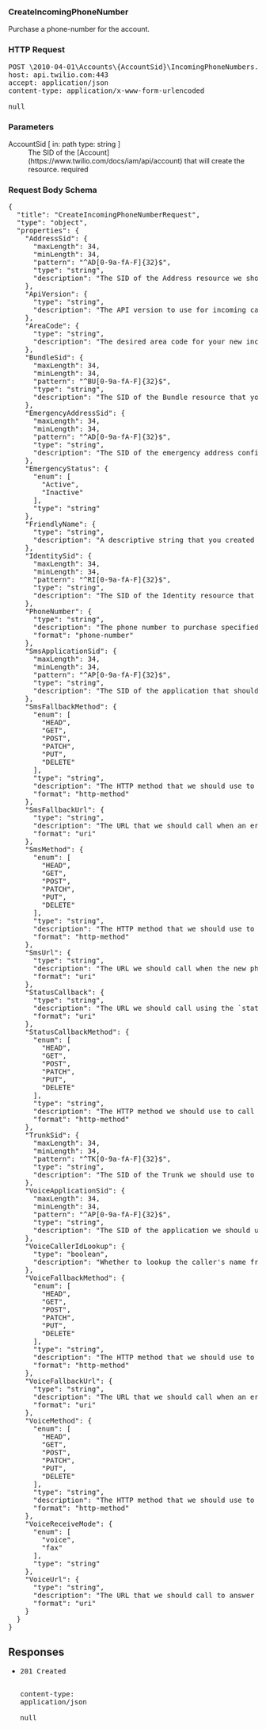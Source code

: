 <!DOCTYPE html><html><head><title></title><link rel="stylesheet" href="./OpenApi.css"/><meta charset="utf-8"/><meta name="viewport" content="width=device-width, initial-scale=1"/></head><body><article><section class="requestOverview"><h1 class="request-summary">CreateIncomingPhoneNumber</h1><p class="request-description">Purchase a phone-number for the account.</p></section><section class="http"><h3>HTTP Request</h3><pre class="http-example"><span class="request-line">POST</span> <span class="http-target">\2010-04-01\Accounts\{AccountSid}\IncomingPhoneNumbers.json</span> <span class="http-version">HTTP/1.1</span>&#xA;<span class="header-line">host</span>: <span class="header-value">api.twilio.com:443</span>&#xA;<span class="header-line">accept</span>: <span class="header-value">application/json</span>&#xA;<span class="header-line">content-type</span>: <span class="header-value">application/x-www-form-urlencoded</span>&#xA;&#xA;null</pre></section><dl class="parameters"><h3>Parameters</h3><dt class="parameter"><span class="parameter-name">AccountSid</span> [ in: <span class="parameter-location">path</span> type: <span class="parameter-type">string</span> ]</dt><dd class="parameter"><span class="parameter-description">The SID of the [Account](https://www.twilio.com/docs/iam/api/account) that will create the resource.</span> <span class="parameter-required">required</span></dd></dl><section class="requestContent"><h3>Request Body Schema</h3><pre class="schema">{&#xA;  &quot;title&quot;: &quot;CreateIncomingPhoneNumberRequest&quot;,&#xA;  &quot;type&quot;: &quot;object&quot;,&#xA;  &quot;properties&quot;: {&#xA;    &quot;AddressSid&quot;: {&#xA;      &quot;maxLength&quot;: 34,&#xA;      &quot;minLength&quot;: 34,&#xA;      &quot;pattern&quot;: &quot;^AD[0-9a-fA-F]{32}$&quot;,&#xA;      &quot;type&quot;: &quot;string&quot;,&#xA;      &quot;description&quot;: &quot;The SID of the Address resource we should associate with the new phone number. Some regions require addresses to meet local regulations.&quot;&#xA;    },&#xA;    &quot;ApiVersion&quot;: {&#xA;      &quot;type&quot;: &quot;string&quot;,&#xA;      &quot;description&quot;: &quot;The API version to use for incoming calls made to the new phone number. The default is `2010-04-01`.&quot;&#xA;    },&#xA;    &quot;AreaCode&quot;: {&#xA;      &quot;type&quot;: &quot;string&quot;,&#xA;      &quot;description&quot;: &quot;The desired area code for your new incoming phone number. Can be any three-digit, US or Canada area code. We will provision an available phone number within this area code for you. **You must provide an `area_code` or a `phone_number`.** (US and Canada only).&quot;&#xA;    },&#xA;    &quot;BundleSid&quot;: {&#xA;      &quot;maxLength&quot;: 34,&#xA;      &quot;minLength&quot;: 34,&#xA;      &quot;pattern&quot;: &quot;^BU[0-9a-fA-F]{32}$&quot;,&#xA;      &quot;type&quot;: &quot;string&quot;,&#xA;      &quot;description&quot;: &quot;The SID of the Bundle resource that you associate with the phone number. Some regions require a Bundle to meet local Regulations.&quot;&#xA;    },&#xA;    &quot;EmergencyAddressSid&quot;: {&#xA;      &quot;maxLength&quot;: 34,&#xA;      &quot;minLength&quot;: 34,&#xA;      &quot;pattern&quot;: &quot;^AD[0-9a-fA-F]{32}$&quot;,&#xA;      &quot;type&quot;: &quot;string&quot;,&#xA;      &quot;description&quot;: &quot;The SID of the emergency address configuration to use for emergency calling from the new phone number.&quot;&#xA;    },&#xA;    &quot;EmergencyStatus&quot;: {&#xA;      &quot;enum&quot;: [&#xA;        &quot;Active&quot;,&#xA;        &quot;Inactive&quot;&#xA;      ],&#xA;      &quot;type&quot;: &quot;string&quot;&#xA;    },&#xA;    &quot;FriendlyName&quot;: {&#xA;      &quot;type&quot;: &quot;string&quot;,&#xA;      &quot;description&quot;: &quot;A descriptive string that you created to describe the new phone number. It can be up to 64 characters long. By default, this is a formatted version of the new phone number.&quot;&#xA;    },&#xA;    &quot;IdentitySid&quot;: {&#xA;      &quot;maxLength&quot;: 34,&#xA;      &quot;minLength&quot;: 34,&#xA;      &quot;pattern&quot;: &quot;^RI[0-9a-fA-F]{32}$&quot;,&#xA;      &quot;type&quot;: &quot;string&quot;,&#xA;      &quot;description&quot;: &quot;The SID of the Identity resource that we should associate with the new phone number. Some regions require an identity to meet local regulations.&quot;&#xA;    },&#xA;    &quot;PhoneNumber&quot;: {&#xA;      &quot;type&quot;: &quot;string&quot;,&#xA;      &quot;description&quot;: &quot;The phone number to purchase specified in [E.164](https://www.twilio.com/docs/glossary/what-e164) format.  E.164 phone numbers consist of a &#x2B; followed by the country code and subscriber number without punctuation characters. For example, &#x2B;14155551234.&quot;,&#xA;      &quot;format&quot;: &quot;phone-number&quot;&#xA;    },&#xA;    &quot;SmsApplicationSid&quot;: {&#xA;      &quot;maxLength&quot;: 34,&#xA;      &quot;minLength&quot;: 34,&#xA;      &quot;pattern&quot;: &quot;^AP[0-9a-fA-F]{32}$&quot;,&#xA;      &quot;type&quot;: &quot;string&quot;,&#xA;      &quot;description&quot;: &quot;The SID of the application that should handle SMS messages sent to the new phone number. If an `sms_application_sid` is present, we ignore all of the `sms_*_url` urls and use those set on the application.&quot;&#xA;    },&#xA;    &quot;SmsFallbackMethod&quot;: {&#xA;      &quot;enum&quot;: [&#xA;        &quot;HEAD&quot;,&#xA;        &quot;GET&quot;,&#xA;        &quot;POST&quot;,&#xA;        &quot;PATCH&quot;,&#xA;        &quot;PUT&quot;,&#xA;        &quot;DELETE&quot;&#xA;      ],&#xA;      &quot;type&quot;: &quot;string&quot;,&#xA;      &quot;description&quot;: &quot;The HTTP method that we should use to call `sms_fallback_url`. Can be: `GET` or `POST` and defaults to `POST`.&quot;,&#xA;      &quot;format&quot;: &quot;http-method&quot;&#xA;    },&#xA;    &quot;SmsFallbackUrl&quot;: {&#xA;      &quot;type&quot;: &quot;string&quot;,&#xA;      &quot;description&quot;: &quot;The URL that we should call when an error occurs while requesting or executing the TwiML defined by `sms_url`.&quot;,&#xA;      &quot;format&quot;: &quot;uri&quot;&#xA;    },&#xA;    &quot;SmsMethod&quot;: {&#xA;      &quot;enum&quot;: [&#xA;        &quot;HEAD&quot;,&#xA;        &quot;GET&quot;,&#xA;        &quot;POST&quot;,&#xA;        &quot;PATCH&quot;,&#xA;        &quot;PUT&quot;,&#xA;        &quot;DELETE&quot;&#xA;      ],&#xA;      &quot;type&quot;: &quot;string&quot;,&#xA;      &quot;description&quot;: &quot;The HTTP method that we should use to call `sms_url`. Can be: `GET` or `POST` and defaults to `POST`.&quot;,&#xA;      &quot;format&quot;: &quot;http-method&quot;&#xA;    },&#xA;    &quot;SmsUrl&quot;: {&#xA;      &quot;type&quot;: &quot;string&quot;,&#xA;      &quot;description&quot;: &quot;The URL we should call when the new phone number receives an incoming SMS message.&quot;,&#xA;      &quot;format&quot;: &quot;uri&quot;&#xA;    },&#xA;    &quot;StatusCallback&quot;: {&#xA;      &quot;type&quot;: &quot;string&quot;,&#xA;      &quot;description&quot;: &quot;The URL we should call using the `status_callback_method` to send status information to your application.&quot;,&#xA;      &quot;format&quot;: &quot;uri&quot;&#xA;    },&#xA;    &quot;StatusCallbackMethod&quot;: {&#xA;      &quot;enum&quot;: [&#xA;        &quot;HEAD&quot;,&#xA;        &quot;GET&quot;,&#xA;        &quot;POST&quot;,&#xA;        &quot;PATCH&quot;,&#xA;        &quot;PUT&quot;,&#xA;        &quot;DELETE&quot;&#xA;      ],&#xA;      &quot;type&quot;: &quot;string&quot;,&#xA;      &quot;description&quot;: &quot;The HTTP method we should use to call `status_callback`. Can be: `GET` or `POST` and defaults to `POST`.&quot;,&#xA;      &quot;format&quot;: &quot;http-method&quot;&#xA;    },&#xA;    &quot;TrunkSid&quot;: {&#xA;      &quot;maxLength&quot;: 34,&#xA;      &quot;minLength&quot;: 34,&#xA;      &quot;pattern&quot;: &quot;^TK[0-9a-fA-F]{32}$&quot;,&#xA;      &quot;type&quot;: &quot;string&quot;,&#xA;      &quot;description&quot;: &quot;The SID of the Trunk we should use to handle calls to the new phone number. If a `trunk_sid` is present, we ignore all of the voice urls and voice applications and use only those set on the Trunk. Setting a `trunk_sid` will automatically delete your `voice_application_sid` and vice versa.&quot;&#xA;    },&#xA;    &quot;VoiceApplicationSid&quot;: {&#xA;      &quot;maxLength&quot;: 34,&#xA;      &quot;minLength&quot;: 34,&#xA;      &quot;pattern&quot;: &quot;^AP[0-9a-fA-F]{32}$&quot;,&#xA;      &quot;type&quot;: &quot;string&quot;,&#xA;      &quot;description&quot;: &quot;The SID of the application we should use to handle calls to the new phone number. If a `voice_application_sid` is present, we ignore all of the voice urls and use only those set on the application. Setting a `voice_application_sid` will automatically delete your `trunk_sid` and vice versa.&quot;&#xA;    },&#xA;    &quot;VoiceCallerIdLookup&quot;: {&#xA;      &quot;type&quot;: &quot;boolean&quot;,&#xA;      &quot;description&quot;: &quot;Whether to lookup the caller&#x27;s name from the CNAM database and post it to your app. Can be: `true` or `false` and defaults to `false`.&quot;&#xA;    },&#xA;    &quot;VoiceFallbackMethod&quot;: {&#xA;      &quot;enum&quot;: [&#xA;        &quot;HEAD&quot;,&#xA;        &quot;GET&quot;,&#xA;        &quot;POST&quot;,&#xA;        &quot;PATCH&quot;,&#xA;        &quot;PUT&quot;,&#xA;        &quot;DELETE&quot;&#xA;      ],&#xA;      &quot;type&quot;: &quot;string&quot;,&#xA;      &quot;description&quot;: &quot;The HTTP method that we should use to call `voice_fallback_url`. Can be: `GET` or `POST` and defaults to `POST`.&quot;,&#xA;      &quot;format&quot;: &quot;http-method&quot;&#xA;    },&#xA;    &quot;VoiceFallbackUrl&quot;: {&#xA;      &quot;type&quot;: &quot;string&quot;,&#xA;      &quot;description&quot;: &quot;The URL that we should call when an error occurs retrieving or executing the TwiML requested by `url`.&quot;,&#xA;      &quot;format&quot;: &quot;uri&quot;&#xA;    },&#xA;    &quot;VoiceMethod&quot;: {&#xA;      &quot;enum&quot;: [&#xA;        &quot;HEAD&quot;,&#xA;        &quot;GET&quot;,&#xA;        &quot;POST&quot;,&#xA;        &quot;PATCH&quot;,&#xA;        &quot;PUT&quot;,&#xA;        &quot;DELETE&quot;&#xA;      ],&#xA;      &quot;type&quot;: &quot;string&quot;,&#xA;      &quot;description&quot;: &quot;The HTTP method that we should use to call `voice_url`. Can be: `GET` or `POST` and defaults to `POST`.&quot;,&#xA;      &quot;format&quot;: &quot;http-method&quot;&#xA;    },&#xA;    &quot;VoiceReceiveMode&quot;: {&#xA;      &quot;enum&quot;: [&#xA;        &quot;voice&quot;,&#xA;        &quot;fax&quot;&#xA;      ],&#xA;      &quot;type&quot;: &quot;string&quot;&#xA;    },&#xA;    &quot;VoiceUrl&quot;: {&#xA;      &quot;type&quot;: &quot;string&quot;,&#xA;      &quot;description&quot;: &quot;The URL that we should call to answer a call to the new phone number. The `voice_url` will not be called if a `voice_application_sid` or a `trunk_sid` is set.&quot;,&#xA;      &quot;format&quot;: &quot;uri&quot;&#xA;    }&#xA;  }&#xA;}</pre></section><section class="responses"><h2>Responses</h2><ul class="responses"><li class="response"><pre class="http-example"><span class="status-line">201</span> <span class="status-description">Created</span>
<span class="header-line">content-type</span>: <span class="header-value">application/json</span>&#xA;&#xA;null</pre></li></ul></section></article></body></html>